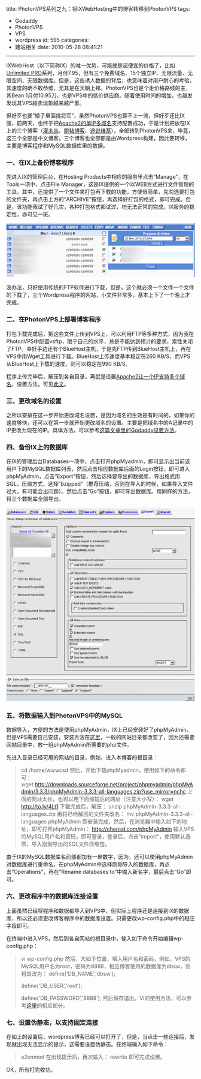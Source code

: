 title: PhotonVPS系列之九：将IXWebHosting中的博客转移到PhotonVPS
tags:
  - Godaddy
  - PhotonVPS
  - VPS
  - wordpress
id: 595
categories:
  - 建站相关
date: 2010-05-28 08:41:21
---

IXWebHost（以下简称IX）的唯一优势，可能就是超便宜的价格了，比如[Unlimited PRO](http://www.ixwebhosting.com/index.php/v2/pages.hostingPlans)系列，月付7.95，但有三个免费域名、15个独立IP、无限流量、无限空间、无限数据库。但是，这些诱人数据的背后，也意味着对用户耐心的考验，其速度的确不敢恭维，尤其是在天朝上邦。PhotonVPS也是个走价格路线的主，其Bean 1月付10.95刀，也是VPS中的低价供应商。随着使用时间的增加，也越发发现其VPS超卖现象越来越严重。

但好歹也要“矮子里面挑将军”，虽然PhotonVPS也算不上一流，但好歹还比IX强，前两天，也终于把[Apache2的单IP多域名](http://chensd.com/2010-05/photonvps-apache2-single-ip-support-multi-domains.html)支持配置成功，于是计划把放在IX上的三个博客（[灌木丛](http://xingyz.com)、[鲍毡博客](http://zbao.us)、[途说维基](http://saywiki.com)），全部转到PhotonVPS来，毕竟，这三个全部是中文博客。三个博客也全部都是由Wordpress构建，因此要转移，主要是博客程序和MySQL数据库里的数据。

<!--more-->

### 一、在IX上备份博客程序

先进入IX的管理后台，在Hosting Products中相应的服务里点击“Manage”，在Tools一项中，点击File Manager，这是IX提供的一个以WEB方式进行文件管理的工具。其中，还提供了一个文件夹打包再下载的功能，方便很简单，先勾选要打包的文件夹，再点击上方的“ARCHIVE”按钮，再选择好打包的格式，即可完成。但是，该功能我试了好几次，各种打包格式都试过，均无法正常的完成。IX服务的稳定性，亦可见一斑。

[![IX的文件管理器中的打包下载](/upfile/2010/05/IX_file_manager1-560x160.png "IX_file_manager")](/upfile/2010/05/IX_file_manager1.png)

没办法，只好使用传统的FTP软件进行下载，但是，这个就必须一个文件一个文件的下载了，三个Wordpress程序的网站，小文件非常多，基本上下了一个晚上才完成。

### 二、在PhotonVPS上部署博客程序

打包下载完成后，把这些文件上传到VPS上，可以利用FTP等多种方式，因为我在PhotonVPS中配置vsftp，限于自己的水平，总是不能达到预计的要求，索性关闭了FTP。幸好手边还有个BlueHost主机，于是先FTP传到BlueHost主机上，再在VPS中用Wget工具进行下载。BlueHost上传速度基本稳定在260 KB/S，而VPS从BlueHost上下载的速度，则可以稳定在990 KB/S。

程序上传完毕后，解压到各自目录，再就是设置[Apache2让一个IP支持多个域名](http://chensd.com/2010-05/photonvps-apache2-single-ip-support-multi-domains.html)，设置方法，可见[此文](http://chensd.com/2010-05/photonvps-apache2-single-ip-support-multi-domains.html)。

### 三、更改域名的设置

之所以安排在这一步开始更改域名设置，是因为域名的生效是有时间的，如果你的速度够快，还可以在第一步就开始更改域名的设置。主要是把域名中的A记录中的IP更改为现在的IP。具体方法，可以参考[这篇文章里的Godaddy设置方法](http://chensd.com/2010-05/photonvps-apache2-single-ip-support-multi-domains.html)。

### 四、备份IX上的数据库

在IX的管理后台Databases一项中，点击打开phpMyadmin，即可显示出当前该用户下的MySQL数据库列表，然后点击相应数据库后面的Login按钮，即可进入phpMyAdmin，点击“Export”按钮，然后选择要导出的数据库，导出格式用SQL，压缩方式，选择“bzipped”（推荐压缩，否则在导入的时候，如果导入文件过大，有可能会出问题）。然后点击“Go”按钮，即可导出数据库。用同样的方法，将三个数据库全部导出。

[![phpMyAdmin中数据库的导出](/upfile/2010/05/IX_Mysql_Export-547x560.png "IX_Mysql_Export")](/upfile/2010/05/IX_Mysql_Export.png)

### 五、将数据输入到PhotonVPS中的MySQL

数据导入，方便的方法是使用phpMyAdmin，IX上已经安装好了phpMyAdmin，但是VPS需要自己安装，安装方法在[这里](http://chensd.com/2010-03/photonvps-web-php-mysql-phpmyadmin.html)，一般的网站目录都改变了，因为还需要网站目录中，放一组phpMyAdmin所需要的php文件。

先进入目录已经可用的网站的目录，例如，进入本博客的根目录：
> cd /home/wwwcsd
然后，开始下载phpMyadmin，使用如下的命令即可：
> wget http://downloads.sourceforge.net/project/phpmyadmin/phpMyAdmin/3.3.3/phpMyAdmin-3.3.3-all-languages.zip?use_mirror=nchc
上面的网址太长，也可以用下面缩短后的网址（注意大小写）：
> wget http://to.ly/4Lt1
下载完成后，解压：
> unzip phpMyAdmin-3.3.3-all-languages.zip
再将已经解压的文件夹改名：
> mv phpMyAdmin-3.3.3-all-languages phpMyAdmin
即安装完成，然后，在浏览器中输入如下的地址，即可打开phpMyAdmin：
> http://chensd.com/phpMyAdmin
输入VPS的MySQL用户名和密码，即可登录，登录后，点击“import”，使用默认选项，导入刚刚导出的SQL文件压缩包。

由于IX的MySQL数据库名前部都加有一串数字，因为，还可以使用phpMyAdmin对数据库进行重命名，在phpMyAdmin中选择刚刚导入的数据库，再点击“Operations”，再在“Rename databases to”中输入新名字，最后点击“Go”即可。

### 六、更改程序中的数据库连接设置

上面虽然已经将程序和数据都导入到VPS中，但实际上程序还是连接到IX的数据库，所以还必须更改博客程序中的数据库设置。只需更改wp-config.php中的相应字段即可。

在终端中进入VPS，然后到各自网站的根目录中，输入如下命令开始编辑wp-config.php：
> vi wp-config.php
然后，大如下位置，填入用户名和密码，例如，VPS的MySQL用户名为root，密码为8888，相应博客使用的数据库为dbsw，则将其改为：
> define('DB_NAME','dbsw');
> 
> define('DB_USER','root');
> 
> define('DB_PASSWORD','8888');
然后保存退出。VI的使用方法，可以参考[这里](http://chensd.com/2010-05/photonvps-apache2-single-ip-support-multi-domains.html)的相应部分。

### 七、设置伪静态，以支持固定连接

在如上的设置后，wordpress博客已经可以打开了，但是，当点击一些连接后，发现就出现无法显示的提示，这需要设置伪静态。在终端输入如下命令：
> a2enmod
在出现提示后，再次输入：
> rewrite
即可完成设置。

OK，所有打完收功。